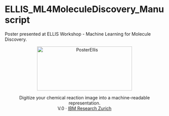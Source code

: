 # ELLIS_ML4MoleculeDiscovery_Manuscript
Poster presented at ELLIS Workshop - Machine Learning for Molecule Discovery.
<p align="center">
  <a>
    <img src="github/Ellis.png" alt="PosterEllis" width=300 height=140>
  </a>

  <p align="center">
    Digitize your chemical reaction image into a machine-readable representation.
    <br>
    <a>V.0</a>
    ·
    <a href="https://www.zurich.ibm.com">IBM Research Zurich</a>
  </p>
</p>
